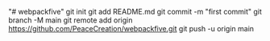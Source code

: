 "# webpackfive"  git init git add README.md git commit -m "first commit" git branch -M main git remote add origin https://github.com/PeaceCreation/webpackfive.git git push -u origin main

